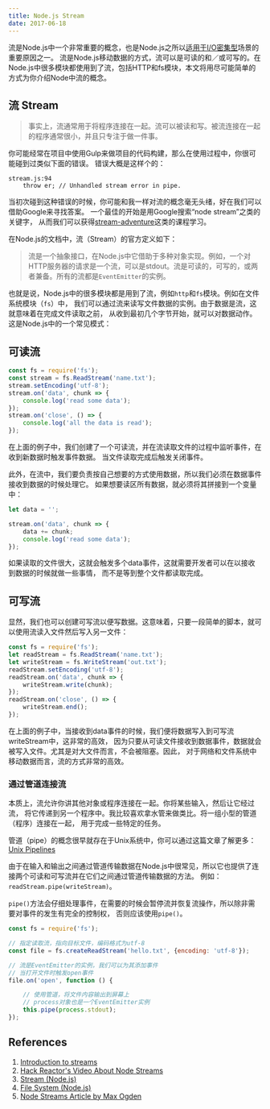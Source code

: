 ```yaml
---
title: Node.js Stream
date: 2017-06-18
---
```


流是Node.js中一个非常重要的概念，也是Node.js之所以[适用于I/O密集型](http://www.infoq.com/cn/articles/nodejs-weakness-cpu-intensive-tasks)场景的重要原因之一。
流是Node.js移动数据的方式，流可以是可读的和／或可写的。在Node.js中很多模块都使用到了流，包括HTTP和fs模块，本文将用尽可能简单的方式为你介绍Node中流的概念。

## 流 Stream

> 事实上，流通常用于将程序连接在一起。流可以被读和写。被流连接在一起的程序通常很小，并且只专注于做一件事。

你可能经常在项目中使用Gulp来做项目的代码构建，那么在使用过程中，你很可能碰到过类似下面的错误。
错误大概是这样个的：

	stream.js:94
		throw er; // Unhandled stream error in pipe.

当初次碰到这种错误的时候，你可能和我一样对流的概念毫无头绪，好在我们可以借助Google来寻找答案。
一个最佳的开始是用Google搜索“node stream”之类的关键字，
从而我们可以获得[stream-adventure](https://github.com/substack/stream-adventure)这类的课程学习。

在Node.js的文档中，流（Stream）的官方定义如下：

> 流是一个抽象接口，在Node.js中它借助于多种对象实现。例如，一个对HTTP服务器的请求是一个流，可以是stdout。流是可读的，可写的，或两者兼备。所有的流都是`EventEmitter`的实例。

也就是说，Node.js中的很多模块都是用到了流，例如`http`和`fs`模块。例如在文件系统模块（`fs`）中，
我们可以通过流来读写文件数据的实例。由于数据是流，这就意味着在完成文件读取之前，
从收到最初几个字节开始，就可以对数据动作。这是Node.js中的一个常见模式：

## 可读流

```javascript
const fs = require('fs');
const stream = fs.ReadStream('name.txt');
stream.setEncoding('utf-8');
stream.on('data', chunk => {
	console.log('read some data');
});
stream.on('close', () => {
	console.log('all the data is read');
});
```

在上面的例子中，我们创建了一个可读流，并在流读取文件的过程中监听事件，在收到新数据时触发事件数据。
当文件读取完成后触发关闭事件。

此外，在流中，我们要负责按自己想要的方式使用数据，所以我们必须在数据事件接收到数据的时候处理它。
如果想要读区所有数据，就必须将其拼接到一个变量中：

```javascript
let data = '';

stream.on('data', chunk => {
	data += chunk;
	console.log('read some data');
});
```

如果读取的文件很大，这就会触发多个data事件，这就需要开发者可以在以接收到数据的时候就做一些事情，
而不是等到整个文件都读取完成。

## 可写流

显然，我们也可以创建可写流以便写数据。这意味着，只要一段简单的脚本，就可以使用流读入文件然后写入另一文件：

```javascript
const fs = require('fs');
let readStream = fs.ReadStream('name.txt');
let writeStream = fs.WriteStream('out.txt');
readStream.setEncoding('utf-8');
readStream.on('data', chunk => {
	writeStream.write(chunk);
});
readStream.on('close', () => {
	writeStream.end();
});
```

在上面的例子中，当接收到data事件的时候，我们便将数据写入到可写流writeStream中，这非常的高效，
因为只要从可读文件接收到数据事件，数据就会被写入文件。尤其是对大文件而言，不会被阻塞。因此，
对于网络和文件系统中移动数据而言，流的方式非常的高效。

### 通过管道连接流

本质上，流允许你讲其他对象或程序连接在一起。你将某些输入，然后让它经过流，
将它传递到另一个程序中。我比较喜欢拿水管来做类比。将一组小型的管道（程序）连接在一起，
用于完成一些特定的任务。

管道（pipe）的概念很早就存在于Unix系统中，你可以通过这篇文章了解更多：[Unix Pipelines](https://en.wikipedia.org/wiki/Pipeline_(Unix))

由于在输入和输出之间通过管道传输数据在Node.js中很常见，所以它也提供了连接两个可读和可写流并在它们之间通过管道传输数据的方法。
例如：`readStream.pipe(writeStream)`。

`pipe()`方法会仔细处理事件，在需要的时候会暂停流并恢复流操作，所以除非需要对事件的发生有完全的控制权，
否则应该使用`pipe()`。

```javascript
const fs = require('fs');

// 指定读取流，指向目标文件，编码格式为utf-8
const file = fs.createReadStream('hello.txt', {encoding: 'utf-8'});

// 流是EventEmitter的实例，我们可以为其添加事件
// 当打开文件时触发open事件
file.on('open', function () {

	// 使用管道，将文件内容输出到屏幕上
	// process对象也是一个EventEmitter实例
	this.pipe(process.stdout);
});
```

## References

1. [Introduction to streams](http://www.sitepoint.com/introduction-to-streams/)
1. [Hack Reactor's Video About Node Streams](https://www.youtube.com/watch?v=OeqnIuTMod4)
2. [Stream (Node.js)](https://nodejs.org/api/stream.html)
3. [File System (Node.js)](https://nodejs.org/api/fs.html)
4. [Node Streams Article by Max Ogden](http://maxogden.com/node-streams.html)
